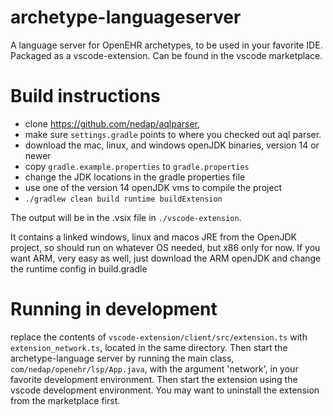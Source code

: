 # archetype-languageserver
A language server for OpenEHR archetypes, to be used in your favorite IDE. Packaged as a vscode-extension. Can be found in the vscode marketplace.

# Build instructions
- clone https://github.com/nedap/aqlparser, 
- make sure `settings.gradle` points to where you checked out aql parser.
- download the mac, linux, and windows openJDK binaries, version 14 or newer
- copy `gradle.example.properties` to `gradle.properties`
- change the JDK locations in the gradle properties file
- use one of the version 14 openJDK vms to compile the project
- `./gradlew clean build runtime buildExtension`

The output will be in the .vsix file in `./vscode-extension`. 

It contains a linked windows, linux and macos JRE from the OpenJDK project, so should run on whatever OS needed, but x86 only for now.
If you want ARM, very easy as well, just download the ARM openJDK and change the runtime config in build.gradle

# Running in development

replace the contents of `vscode-extension/client/src/extension.ts` with `extension_network.ts`, located in the same directory. Then start the archetype-language server by running the main class, `com/nedap/openehr/lsp/App.java`, with the argument 'network', in your favorite development environment. Then start the extension using the vscode development environment. You may want to uninstall the extension from the marketplace first.

